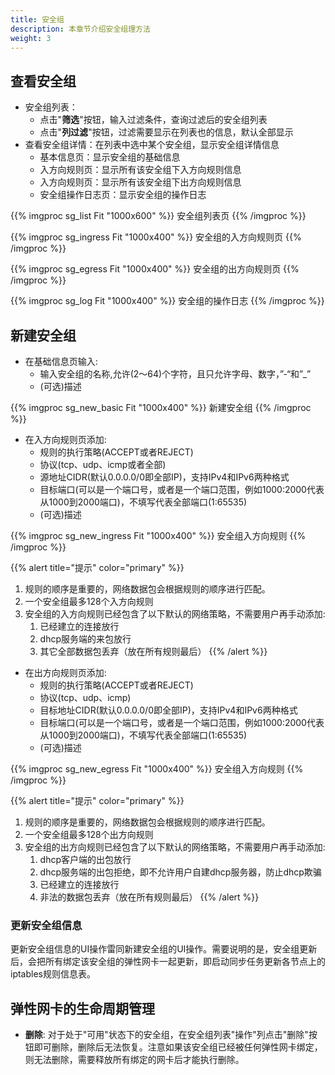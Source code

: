 ```yaml
---
title: 安全组
description: 本章节介绍安全组理方法
weight: 3
---
```


## 查看安全组

* 安全组列表：
  * 点击"**筛选**"按钮，输入过滤条件，查询过滤后的安全组列表
  * 点击"**列过滤**"按钮，过滤需要显示在列表也的信息，默认全部显示
* 查看安全组详情：在列表中选中某个安全组，显示安全组详情信息
  * 基本信息页：显示安全组的基础信息 
  * 入方向规则页：显示所有该安全组下入方向规则信息
  * 入方向规则页：显示所有该安全组下出方向规则信息
  * 安全组操作日志页：显示安全组的操作日志
  
{{% imgproc sg_list Fit "1000x600" %}}
安全组列表页
{{% /imgproc %}}

{{% imgproc sg_ingress Fit "1000x400" %}}
安全组的入方向规则页
{{% /imgproc %}}

{{% imgproc sg_egress Fit "1000x400" %}}
安全组的出方向规则页
{{% /imgproc %}}

{{% imgproc sg_log Fit "1000x400" %}}
安全组的操作日志
{{% /imgproc %}}

## 新建安全组
* 在基础信息页输入:
  * 输入安全组的名称,允许(2～64)个字符，且只允许字母、数字，”-“和”_”
  * (可选)描述

{{% imgproc sg_new_basic Fit "1000x400" %}}
新建安全组
{{% /imgproc %}}

* 在入方向规则页添加:
  * 规则的执行策略(ACCEPT或者REJECT)
  * 协议(tcp、udp、icmp或者全部)
  * 源地址CIDR(默认0.0.0.0/0即全部IP)，支持IPv4和IPv6两种格式
  * 目标端口(可以是一个端口号，或者是一个端口范围，例如1000:2000代表从1000到2000端口)，不填写代表全部端口(1:65535)
  * (可选)描述
  
{{% imgproc sg_new_ingress Fit "1000x400" %}}
安全组入方向规则
{{% /imgproc %}}

{{% alert title="提示" color="primary" %}}
   1. 规则的顺序是重要的，网络数据包会根据规则的顺序进行匹配。
   2. 一个安全组最多128个入方向规则
   3. 安全组的入方向规则已经包含了以下默认的网络策略，不需要用户再手动添加:
      1. 已经建立的连接放行
      2. dhcp服务端的来包放行
      3. 其它全部数据包丢弃（放在所有规则最后）
{{% /alert %}}

* 在出方向规则页添加:
  * 规则的执行策略(ACCEPT或者REJECT)
  * 协议(tcp、udp、icmp)
  * 目标地址CIDR(默认0.0.0.0/0即全部IP)，支持IPv4和IPv6两种格式
  * 目标端口(可以是一个端口号，或者是一个端口范围，例如1000:2000代表从1000到2000端口)，不填写代表全部端口(1:65535)
  * (可选)描述

{{% imgproc sg_new_egress Fit "1000x400" %}}
安全组入方向规则
{{% /imgproc %}}

{{% alert title="提示" color="primary" %}}
   1. 规则的顺序是重要的，网络数据包会根据规则的顺序进行匹配。
   2.  一个安全组最多128个出方向规则
   3. 安全组的出方向规则已经包含了以下默认的网络策略，不需要用户再手动添加:
      1. dhcp客户端的出包放行
      2. dhcp服务端的出包拒绝，即不允许用户自建dhcp服务器，防止dhcp欺骗
      3. 已经建立的连接放行
      4. 非法的数据包丢弃（放在所有规则最后）
{{% /alert %}}


### 更新安全组信息

更新安全组信息的UI操作雷同新建安全组的UI操作。需要说明的是，安全组更新后，会把所有绑定该安全组的弹性网卡一起更新，即启动同步任务更新各节点上的iptables规则信息表。

## 弹性网卡的生命周期管理
* **删除**: 对于处于"可用"状态下的安全组，在安全组列表"操作"列点击"删除"按钮即可删除，删除后无法恢复。注意如果该安全组已经被任何弹性网卡绑定，则无法删除，需要释放所有绑定的网卡后才能执行删除。
